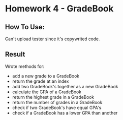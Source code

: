 # Homework 4 - GradeBook

## How To Use:
Can't upload tester since it's copywrited code.

## Result
Wrote methods for:
 - add a new grade to a GradeBook
 - return the grade at an index
 - add two GradeBook's together as a new GradeBook
 - calculate the GPA of a GradeBook
 - return the highest grade in a GradeBook
 - return the number of grades in a GradeBook
 - check if two GradeBook's have equal GPA's
 - check if a GradeBook has a lower GPA than another
